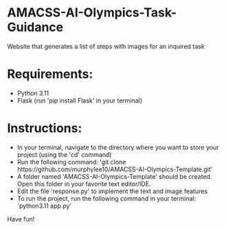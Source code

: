 # AMACSS-AI-Olympics-Task-Guidance

Website that generates a list of steps with images for an inquired task
# Requirements:
<ul>
  <li>Python 3.11</li>
  <li>Flask (run 'pip install Flask' in your terminal)</li>
</ul>



# Instructions:
<ul>
  <li>In your terminal, navigate to the directory where you want to store your project (using the 'cd' command)</li>
  <li>Run the following command: 'git clone https://github.com/murphylee10/AMACSS-AI-Olympics-Template.git'</li>
  <li>A folder named 'AMACSS-AI-Olympics-Template' should be created. Open this folder in your favorite text editor/IDE.</li>
  <li>Edit the file 'response.py' to implement the text and image features</li>
  <li>To run the project, run the following command in your terminal: 'python3.11 app.py'</li>
</ul>

Have fun!
